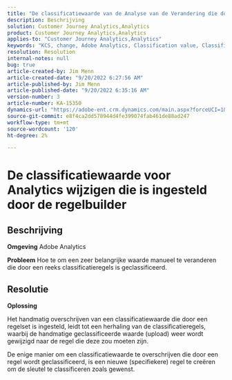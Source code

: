 ```yaml
---
title: "De classificatiewaarde van de Analyse van de Verandering die door regelbuilder wordt geplaatst"
description: Beschrijving
solution: Customer Journey Analytics,Analytics
product: Customer Journey Analytics,Analytics
applies-to: "Customer Journey Analytics,Analytics"
keywords: "KCS, change, Adobe Analytics, Classification value, Classification rule builder, manual Classification file upload"
resolution: Resolution
internal-notes: null
bug: true
article-created-by: Jim Menn
article-created-date: "9/20/2022 6:27:56 AM"
article-published-by: Jim Menn
article-published-date: "9/20/2022 6:35:16 AM"
version-number: 3
article-number: KA-15350
dynamics-url: "https://adobe-ent.crm.dynamics.com/main.aspx?forceUCI=1&pagetype=entityrecord&etn=knowledgearticle&id=9752335a-ad38-ed11-9db1-0022480866ad"
source-git-commit: e8f4ca2dd578944d4fe399074fab461de88ad247
workflow-type: tm+mt
source-wordcount: '120'
ht-degree: 2%

---
```


# De classificatiewaarde voor Analytics wijzigen die is ingesteld door de regelbuilder

## Beschrijving


<b>Omgeving</b>
Adobe Analytics

<b>Probleem</b>
Hoe te om een zeer belangrijke waarde manueel te veranderen die door een reeks classificatieregels is geclassificeerd.


## Resolutie


<b>Oplossing</b>

Het handmatig overschrijven van een classificatiewaarde die door een regelset is ingesteld, leidt tot een herhaling van de classificatieregels, waarbij de handmatige geclassificeerde waarde (upload) weer wordt gewijzigd naar de regel die deze zou moeten zijn.

De enige manier om een classificatiewaarde te overschrijven die door een regel wordt geclassificeerd, is een nieuwe (specifiekere) regel te creëren om de sleutel te classificeren zoals gewenst.
